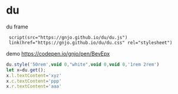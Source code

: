 # du
du frame
```pug
 script(src="https://gnjo.github.io/du/du.js")
 link(href="https://gnjo.github.io/du/du.css" rel="stylesheet")
```
demo https://codepen.io/gnjo/pen/BevEpx
```js
du.style('50rem',void 0,"white",void 0,void 0,'1rem 2rem')
let x=du.get();
x.l.textContent='xyz'
x.c.textContent='ppp'
x.r.textContent='aaa'
```
